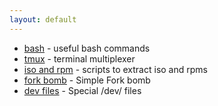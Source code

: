 ```yaml
---
layout: default
---
```


- [bash](bash.md) - useful bash commands
- [tmux](tmux.md) - terminal multiplexer
- [iso and rpm](iso_rpm.md) - scripts to extract iso and rpms
- [fork bomb](fork_bomb.md) - Simple Fork bomb 
- [dev files](dev_files.md) - Special /dev/ files

